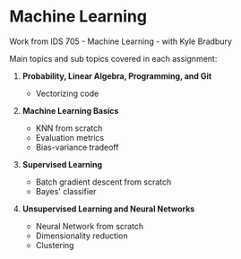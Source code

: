 # Machine Learning

Work from IDS 705 - Machine Learning - with Kyle Bradbury

Main topics and sub topics covered in each assignment:

1. **Probability, Linear Algebra, Programming, and Git**
   - Vectorizing code

2. **Machine Learning Basics** 
   - KNN from scratch
   - Evaluation metrics
   - Bias-variance tradeoff

3. **Supervised Learning** 
   - Batch gradient descent from scratch 
    - Bayes' classifier

4. **Unsupervised Learning and Neural Networks** 
    - Neural Network from scratch
    - Dimensionality reduction
    - Clustering
